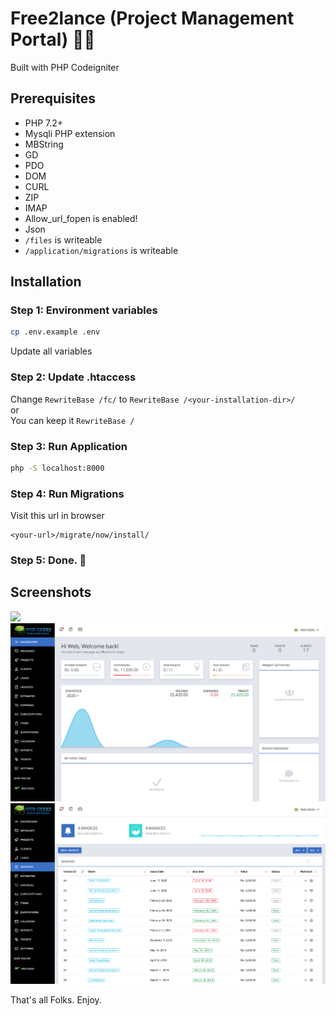 # Free2lance (Project Management Portal) 👨‍💻

Built with PHP Codeigniter

## Prerequisites
- PHP 7.2+
- Mysqli PHP extension
- MBString
- GD
- PDO
- DOM
- CURL
- ZIP
- IMAP
- Allow_url_fopen is enabled!
- Json
- `/files` is writeable
- `/application/migrations` is writeable

## Installation
### Step 1: Environment variables
```bash
cp .env.example .env
```
Update all variables

### Step 2: Update .htaccess
Change `RewriteBase /fc/` to `RewriteBase /<your-installation-dir>/`<br>
or<br>
You can keep it `RewriteBase /`<br>

### Step 3: Run Application
```bash
php -S localhost:8000
```

### Step 4: Run Migrations
Visit this url in browser
```
<your-url>/migrate/now/install/
```

### Step 5: Done. 🍻 

## Screenshots
<img src="files/media/screenshot-3.png">
<img src="files/media/screenshot.png">
<img src="files/media/screenshot-2.png">

That's all Folks. Enjoy.
